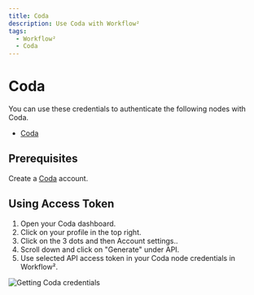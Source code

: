 ```yaml
---
title: Coda
description: Use Coda with Workflow²
tags:
  - Workflow²
  - Coda
---
```


# Coda

You can use these credentials to authenticate the following nodes with Coda.
- [Coda](/workflow/integrations/nodes/workflow-nodes-base.coda/)

## Prerequisites

Create a [Coda](https://www.coda.com/) account.

## Using Access Token

1. Open your Coda dashboard.
2. Click on your profile in the top right.
3. Click on the 3 dots and then Account settings..
4. Scroll down and click on "Generate" under API.
5. Use selected API access token in your Coda node credentials in Workflow².


![Getting Coda credentials](/_images/integrations/credentials/coda/using-access-token.gif)
